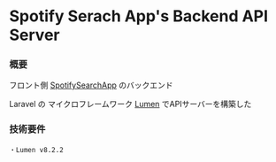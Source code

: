 # Spotify Serach App's Backend API Server

### 概要

フロント側 [SpotifySearchApp](https://github.com/DaisukeMatsuura/SpotifySearchApp) のバックエンド

Laravel の マイクロフレームワーク [Lumen](https://lumen.laravel.com/) でAPIサーバーを構築した

### 技術要件
```
・Lumen v8.2.2
```

